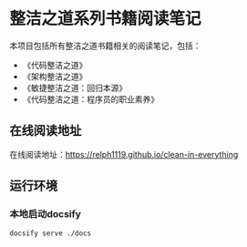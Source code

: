 # 整洁之道系列书籍阅读笔记
本项目包括所有整洁之道书籍相关的阅读笔记，包括：
- 《代码整洁之道》 
- 《架构整洁之道》
- 《敏捷整洁之道：回归本源》
- 《代码整洁之道：程序员的职业素养》

## 在线阅读地址
在线阅读地址：https://relph1119.github.io/clean-in-everything

## 运行环境

### 本地启动docsify
```shell
docsify serve ./docs
```